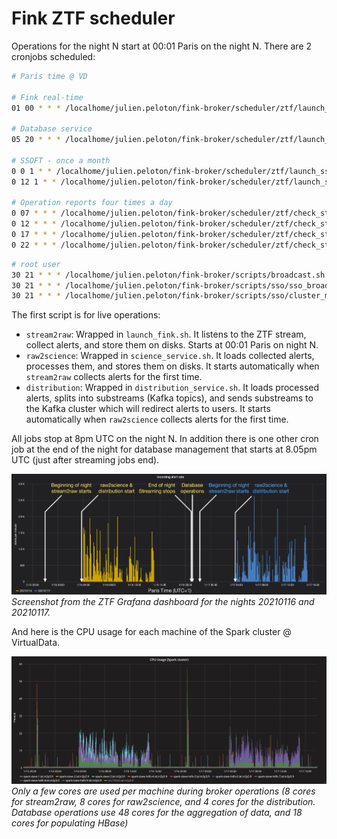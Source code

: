 # Fink ZTF scheduler

Operations for the night N start at 00:01 Paris on the night N. There are 2 cronjobs scheduled:

```bash
# Paris time @ VD

# Fink real-time
01 00 * * * /localhome/julien.peloton/fink-broker/scheduler/ztf/launch_stream.sh

# Database service
05 20 * * * /localhome/julien.peloton/fink-broker/scheduler/ztf/launch_db.sh

# SSOFT - once a month
0 0 1 * * /localhome/julien.peloton/fink-broker/scheduler/ztf/launch_ssoft.sh
0 12 1 * * /localhome/julien.peloton/fink-broker/scheduler/ztf/launch_sso_resolver.sh

# Operation reports four times a day
0 07 * * * /localhome/julien.peloton/fink-broker/scheduler/ztf/check_status.sh --telegram
0 12 * * * /localhome/julien.peloton/fink-broker/scheduler/ztf/check_status.sh --telegram
0 17 * * * /localhome/julien.peloton/fink-broker/scheduler/ztf/check_status.sh --telegram
0 22 * * * /localhome/julien.peloton/fink-broker/scheduler/ztf/check_status.sh --telegram
```

```bash
# root user
30 21 * * * /localhome/julien.peloton/fink-broker/scripts/broadcast.sh
30 21 * * * /localhome/julien.peloton/fink-broker/scripts/sso/sso_broadcast.sh
30 21 * * * /localhome/julien.peloton/fink-broker/scripts/sso/cluster_mkdir_tmp.sh
```

The first script is for live operations:

- `stream2raw`: Wrapped in `launch_fink.sh`. It listens to the ZTF stream, collect alerts, and store them on disks. Starts at 00:01 Paris on night N.
- `raw2science`: Wrapped in `science_service.sh`. It loads collected alerts, processes them, and stores them on disks. It starts automatically when `stream2raw` collects alerts for the first time.
- `distribution`: Wrapped in `distribution_service.sh`. It loads processed alerts, splits into substreams (Kafka topics), and sends substreams to the Kafka cluster which will redirect alerts to users. It starts automatically when `raw2science` collects alerts for the first time.

All jobs stop at 8pm UTC on the night N. In addition there is one other cron job at the end of the night for database management that starts at 8.05pm UTC (just after streaming jobs end).

![image](schedule_example.png)
_Screenshot from the ZTF Grafana dashboard for the nights 20210116 and 20210117._


And here is the CPU usage for each machine of the Spark cluster @ VirtualData.

![image](cpu_example.png)
_Only a few cores are used per machine during broker operations (8 cores for stream2raw, 8 cores for raw2science, and 4 cores for the distribution. Database operations use 48 cores for the aggregation of data, and 18 cores for populating HBase)_
